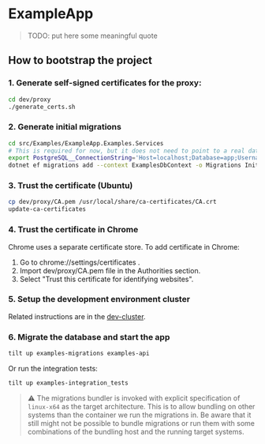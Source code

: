 # ExampleApp

>
> TODO: put here some meaningful quote
>

## How to bootstrap the project

### 1. Generate self-signed certificates for the proxy:

```sh
cd dev/proxy
./generate_certs.sh
```

### 2. Generate initial migrations

```sh
cd src/Examples/ExampleApp.Examples.Services
# This is required for now, but it does not need to point to a real database
export PostgreSQL__ConnectionString='Host=localhost;Database=app;Username=app;Password=Passw12#'
dotnet ef migrations add --context ExamplesDbContext -o Migrations InitialMigration # Our context
```

### 3. Trust the certificate (Ubuntu)

```sh
cp dev/proxy/CA.pem /usr/local/share/ca-certificates/CA.crt
update-ca-certificates
```

### 4. Trust the certificate in Chrome

Chrome uses a separate certificate store. To add certificate in Chrome:

1. Go to chrome://settings/certificates .
2. Import dev/proxy/CA.pem file in the Authorities section.
3. Select "Trust this certificate for identifying websites".

### 5. Setup the development environment cluster

Related instructions are in the [dev-cluster](../dev-cluster/README.md).

### 6. Migrate the database and start the app

```sh
tilt up examples-migrations examples-api
```

Or run the integration tests:

```sh
tilt up examples-integration_tests
```

> :warning: The migrations bundler is invoked with explicit specification of `linux-x64` as the target architecture.
> This is to allow bundling on other systems than the container we run the migrations in.
> Be aware that it still might not be possible to bundle migrations or run them with some combinations
> of the bundling host and the running target systems.
